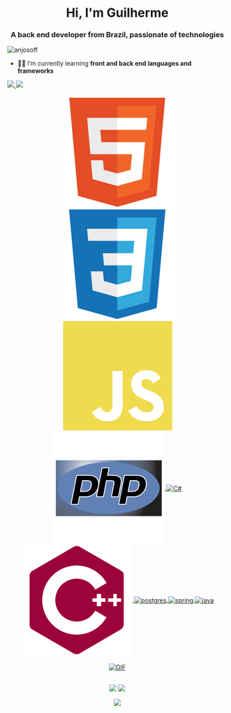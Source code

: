 <h1 align="center">Hi, I'm Guilherme</h1>
<h3 align="center">A back end developer from Brazil, passionate of technologies</h3>

<p align="left"> <img src="https://komarev.com/ghpvc/?username=anjosoff&label=Profile%20views&color=0e75b6&style=flat" alt="anjosoff" /> </p>

- 👨‍💻 I’m currently learning **front and back end languages and frameworks**
  
<div style="display: flex" align="center">
  <a href="https://github.com/anjosoff">
  <img height="180em" src="https://github-readme-stats.vercel.app/api?username=anjosoff&show_icons=true&theme=tokyonight&include_all_commits=true&count_private=true"/>
  <img height="180em" src="https://github-readme-stats.vercel.app/api/top-langs/?username=anjosoff&layout=compact&langs_count=7&theme=tokyonight"/>
</div>
  
<div style="display: inline_block" align="center"><br>
  <img align="center" alt="HTML" src="https://raw.githubusercontent.com/devicons/devicon/master/icons/html5/html5-original.svg">
  <img align="center" alt="CSS"  src="https://raw.githubusercontent.com/devicons/devicon/master/icons/css3/css3-original.svg">
  <img align="center" alt="Js"   src="https://raw.githubusercontent.com/devicons/devicon/master/icons/javascript/javascript-plain.svg">
  <img align="center" alt="PHP"  src="https://raw.githubusercontent.com/devicons/devicon/master/icons/php/php-original.svg">
  
  <img align="center" alt="C#"   src="https://img.shields.io/badge/C%23-239120?style=for-the-badge&logo=c-sharp&logoColor=white">
  <img align="center" alt="C++"  src="https://raw.githubusercontent.com/devicons/devicon/master/icons/cplusplus/cplusplus-plain.svg">
  <img align="center" alt="postgres" src="https://img.shields.io/badge/PostgreSQL-316192?style=for-the-badge&logo=postgresql&logoColor=white">
  <img align="center" alt="spring" src="https://img.shields.io/badge/Spring-6DB33F?style=for-the-badge&logo=spring&logoColor=white">
  <img align="center" alt="java" src="https://img.shields.io/badge/Java-ED8B00?style=for-the-badge&logo=java&logoColor=white">
</div>
  <br>
    <div align="center">
      <img  height="30%" width="40% align="center" alt="GIF" src="https://media.giphy.com/media/iIqmM5tTjmpOB9mpbn/giphy.gif">
      </div>
<div style="display: inline_block" align="center"> <br>
  
  <a href="https://www.linkedin.com/in/anjosgui/" target="_blank"><img src="https://img.shields.io/badge/-LinkedIn-%230077B5?style=for-the-badge&logo=linkedin&logoColor=white" target="_blank"></a>
  <a href ="mailto:anjosgui12@gmail.com"><img src="https://img.shields.io/badge/-Gmail-%23333?style=for-the-badge&logo=gmail&logoColor=white" target="_blank"></a>
  
  <a href = "https://www.instagram.com/xnjosgui/"><img src="https://img.shields.io/badge/website-000000?style=for-the-badge&logo=About.me&logoColor=white" target="_blank"></a>
</div>
